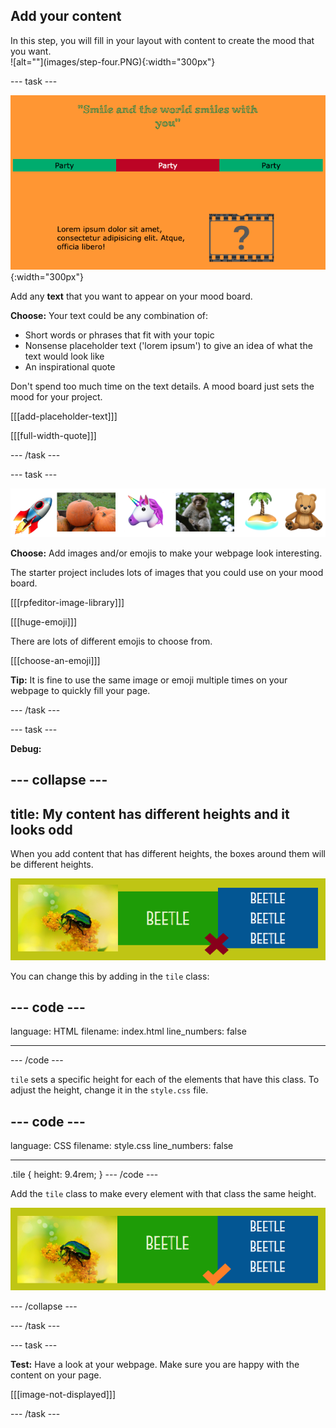 ## Add your content

<div style="display: flex; flex-wrap: wrap">
<div style="flex-basis: 200px; flex-grow: 1; margin-right: 15px;">
In this step, you will fill in your layout with content to create the mood that you want. 
</div>
<div>
![alt=""](images/step-four.PNG){:width="300px"}
</div>
</div>

--- task ---

![alt=""](images/text-examples.png){:width="300px"}

Add any **text** that you want to appear on your mood board. 

**Choose:** Your text could be any combination of:
+ Short words or phrases that fit with your topic
+ Nonsense placeholder text ('lorem ipsum') to give an idea of what the text would look like
+ An inspirational quote

Don't spend too much time on the text details. A mood board just sets the mood for your project. 

[[[add-placeholder-text]]]

[[[full-width-quote]]]

--- /task ---

--- task ---

![Examples of images and emoji in a strip.](images/image-emoji-strip.png)

**Choose:** Add images and/or emojis to make your webpage look interesting. 

The starter project includes lots of images that you could use on your mood board. 

[[[rpfeditor-image-library]]]

[[[huge-emoji]]]

There are lots of different emojis to choose from.

[[[choose-an-emoji]]]

**Tip:** It is fine to use the same image or emoji multiple times on your webpage to quickly fill your page. 

--- /task ---

--- task ---

**Debug:**

--- collapse ---
---
title: My content has different heights and it looks odd
---

When you add content that has different heights, the boxes around them will be different heights. 

![alt=""](images/different-heights.png)

You can change this by adding in the `tile` class:

--- code ---
---
language: HTML
filename: index.html
line_numbers: false
 
---
<div class="tile">
--- /code ---

`tile` sets a specific height for each of the elements that have this class. To adjust the height, change it in the `style.css` file.

--- code ---
---
language: CSS
filename: style.css
line_numbers: false
 
---
.tile {
  height: 9.4rem;
}
--- /code ---

Add the `tile` class to make every element with that class the same height.

![alt=""](images/same-height.png)

--- /collapse ---

--- /task ---

--- task ---

**Test:** Have a look at your webpage. Make sure you are happy with the content on your page. 

[[[image-not-displayed]]]

--- /task ---
